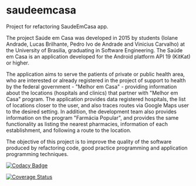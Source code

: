# saudeemcasa
Project for refactoring SaudeEmCasa app.

The project Saúde em Casa was developed in 2015 by students (Iolane Andrade, Lucas Brilhante, Pedro Ivo de Andrade and Vinicius Carvalho) at the University of Brasilia, graduating in Software Engineering. The Saúde em Casa is an application developed for the Android platform API 19 (KitKat) or higher.

The application aims to serve the patients of private or public health area, who are interested or already registered in the project of support to health by the federal government - "Melhor em Casa" - providing information about the locations (hospitals and clinics) that partner with "Melhor em Casa" program. The application provides data registered hospitals, the list of locations closer to the user, and also traces routes via Google Maps user to the desired setting. In addition, the development team also provides information on the program "Farmácia Popular", and provides the same functionality as listing the nearest pharmacies, information of each establishment, and following a route to the location.

The objective of this project is to improve the quality of the software produced by refactoring code, good practice programming and application programming techniques.

[![Codacy Badge](https://api.codacy.com/project/badge/Grade/6595e82c94b140a1af35b93a215a3a95)](https://www.codacy.com/app/vinisilvacar/saudeemcasa?utm_source=github.com&amp;utm_medium=referral&amp;utm_content=AndroidSlaves/saudeemcasa&amp;utm_campaign=Badge_Grade)

[![Coverage Status](https://coveralls.io/repos/github/AndroidSlaves/saudeemcasa/badge.svg?branch=master)](https://coveralls.io/github/AndroidSlaves/saudeemcasa?branch=master)
